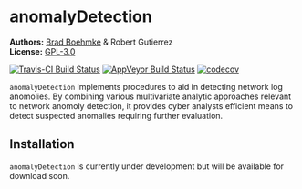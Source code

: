 
<!-- README.md is generated from README.Rmd. Please edit that file -->
anomalyDetection
================

**Authors:** [Brad Boehmke](http://bradleyboehmke.github.io/) & Robert Gutierrez<br/> **License:** [GPL-3.0](https://opensource.org/licenses/GPL-3.0)

[![Travis-CI Build Status](https://travis-ci.org/bradleyboehmke/anomalyDetection.svg?branch=master)](https://travis-ci.org/bradleyboehmke/anomalyDetection) [![AppVeyor Build Status](https://ci.appveyor.com/api/projects/status/github/bradleyboehmke/anomalyDetection?branch=master&svg=true)](https://ci.appveyor.com/project/bradleyboehmke/anomalyDetection) [![codecov](https://codecov.io/gh/bradleyboehmke/anomalyDetection/branch/master/graph/badge.svg)](https://codecov.io/gh/bradleyboehmke/anomalyDetection)

`anomalyDetection` implements procedures to aid in detecting network log anomolies. By combining various multivariate analytic approaches relevant to network anomoly detection, it provides cyber analysts efficient means to detect suspected anomalies requiring further evaluation.

Installation
------------

`anomalyDetection` is currently under development but will be available for download soon.
